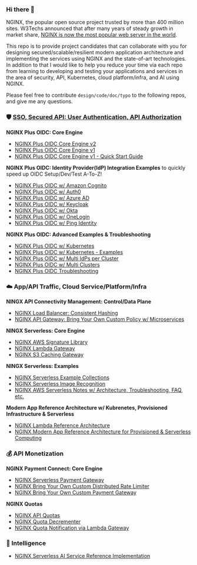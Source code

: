 ### Hi there 👋
NGINX, the popular open source project trusted by more than 400 million sites. W3Techs announced that after many years of steady growth in market share, [NGINX is now the most popular web server in the world](https://www.nginx.com/blog/now-worlds-1-web-server-nginx-looks-forward-to-even-brighter-future/).

This repo is to provide project candidates that can collaborate with you for designing secured/scalable/resilient modern application architecture and implementing the services using NGINX and the state-of-art technologies. In addition to that I would like to help you reduce your time via each repo from learning to developing and testing your applications and services in the area of security, API, Kubernetes, cloud platform/infra, and AI using NGINX.

Please feel free to contribute `design/code/doc/typo` to the following repos, and give me any questions.


### 🛡️ [SSO, Secured API: User Authentication, API Authorization](https://github.com/nginx-openid-connect)

**NGINX Plus OIDC: Core Engine**
- [NGINX Plus OIDC Core Engine v2](https://github.com/nginx-openid-connect/nginx-oidc-core)
- [NGINX Plus OIDC Core Engine v1](https://github.com/nginx-openid-connect/nginx-oidc-core-v1)
- [NGINX Plus OIDC Core Engine v1 - Quick Start Guide](https://github.com/nginx-openid-connect/nginx-oidc-examples/blob/main/001-oidc-local-test)

**NGINX Plus OIDC: Identity Provider(IdP) Integration Examples** to quickly speed up OIDC Setup/Dev/Test A-To-Z!
- [NGINX Plus OIDC w/ Amazon Cognito](https://github.com/nginx-openid-connect/nginx-oidc-amazon-cognito)
- [NGINX Plus OIDC w/ Auth0](https://github.com/nginx-openid-connect/nginx-oidc-auth0)
- [NGINX Plus OIDC w/ Azure AD](https://github.com/nginx-openid-connect/nginx-oidc-azure-ad)
- [NGINX Plus OIDC w/ Keycloak](https://github.com/nginx-openid-connect/nginx-oidc-keycloak)
- [NGINX Plus OIDC w/ Okta](https://github.com/nginx-openid-connect/nginx-oidc-okta)
- [NGINX Plus OIDC w/ OneLogin](https://github.com/nginx-openid-connect/nginx-oidc-onelogin)
- [NGINX Plus OIDC w/ Ping Identity](https://github.com/nginx-openid-connect/nginx-oidc-ping-identity)

**NGINX Plus OIDC: Advanced Examples & Troubleshooting**
- [NGINX Plus OIDC w/ Kubernetes](https://github.com/nginx-openid-connect/nginx-oidc-kubernetes)
- [NGINX Plus OIDC w/ Kubernetes - Examples](https://github.com/nginx-openid-connect/nginx-oidc-k8s-examples)
- [NGINX Plus OIDC w/ Multi IdPs per Cluster](https://github.com/nginx-openid-connect/nginx-oidc-multi-idps)
- [NGINX Plus OIDC w/ Multi Clusters](https://github.com/nginx-openid-connect/nginx-oidc-multi-clusters)
- [NGINX Plus OIDC Troubleshooting](https://github.com/nginx-openid-connect/nginx-oidc-troubleshooting)

### ☁️ App/API Traffic, Cloud Service/Platform/Infra

**NINGX API Connectivity Management: Control/Data Plane**
- [NGINX Load Balancer: Consistent Hashing](https://github.com/shawnginx/nginx-consistent-hash)
- [NGINX API Gateway: Bring Your Own Custom Policy w/ Microservices](https://github.com/nginx-byop)

**NINGX Serverless: Core Engine**
- [NGINX AWS Signature Library](https://github.com/nginx-serverless/nginx-aws-signature)
- [NGINX Lambda Gateway](https://github.com/nginx-serverless/nginx-lambda-gateway)
- [NGINX S3 Caching Gateway](https://github.com/nginx-serverless/nginx-s3-gateway)

**NINGX Serverless: Examples**
- [NGINX Serverless Example Collections](https://github.com/nginx-serverless/nginx-serverless-examples)
- [NGINX Serverless Image Recognition](https://github.com/nginx-ai/nginx-serverless-image-recognition)
- [NGINX AWS Serverless Notes w/ Architecture, Troubleshooting, FAQ, etc.](https://github.com/nginx-serverless/nginx-aws-serverless-notes)

**Modern App Reference Architecture w/ Kubrenetes, Provisioned Infrastructure & Serverless**
- [NGINX Lambda Reference Architecture](https://github.com/nginx-serverless/nginx-lambda-reference-architecture)
- [NGINX Modern App Reference Architecture for Provisioned & Serverless Computing](https://github.com/nginx-serverless/kic-serverless-reference-architectures)


### 💰 API Monetization

**NGINX Payment Connect: Core Engine**
- [NGINX Serverless Payment Gateway](https://github.com/nginx-payment-connect/nginx-serverless-payment)
- [NGINX Bring Your Own Custom Distributed Rate Limiter](https://github.com/nginx-payment-connect/nginx-byo-rate-limit)
- [NGINX Bring Your Own Custom Payment Gateway](https://github.com/nginx-payment-connect/nginx-byo-pay)

**NGINX Quotas**
- [NGINX API Quotas](https://github.com/nginx-quotas/nginx-api-quotas) 
- [NGINX Quota Decrementer](https://github.com/nginx-quotas/nginx-quota-decrementer)
- [NGINX Quota Notification via Lambda Gateway](https://github.com/nginx-quotas/nginx-quota-notification)

### 🧠 Intelligence
- [NGINX Serverless AI Service Reference Implementation](https://github.com/nginx-ai)


<!--
**shawnhankim/shawnhankim** is a ✨ _special_ ✨ repository because its `README.md` (this file) appears on your GitHub profile.

Here are some ideas to get you started:

- 🔭 I’m currently working on ...
- 🌱 I’m currently learning ...
- 👯 I’m looking to collaborate on ...
- 🤔 I’m looking for help with ...
- 💬 Ask me about ...
- 📫 How to reach me: ...
- 😄 Pronouns: ...
- ⚡ Fun fact: ...
-->
